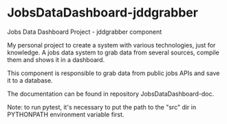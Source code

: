 # JobsDataDashboard-jddgrabber
Jobs Data Dashboard Project - jddgrabber component

My personal project to create a system with various technologies, just for knowledge.
A jobs data system to grab data from several sources, compile them and shows it in a dashboard.

This component is responsible to grab data from public jobs APIs and save it to a database.

The documentation can be found in repository JobsDataDashboard-doc.

Note: to run pytest, it's necessary to put the path to the "src" dir in PYTHONPATH environment variable first.

